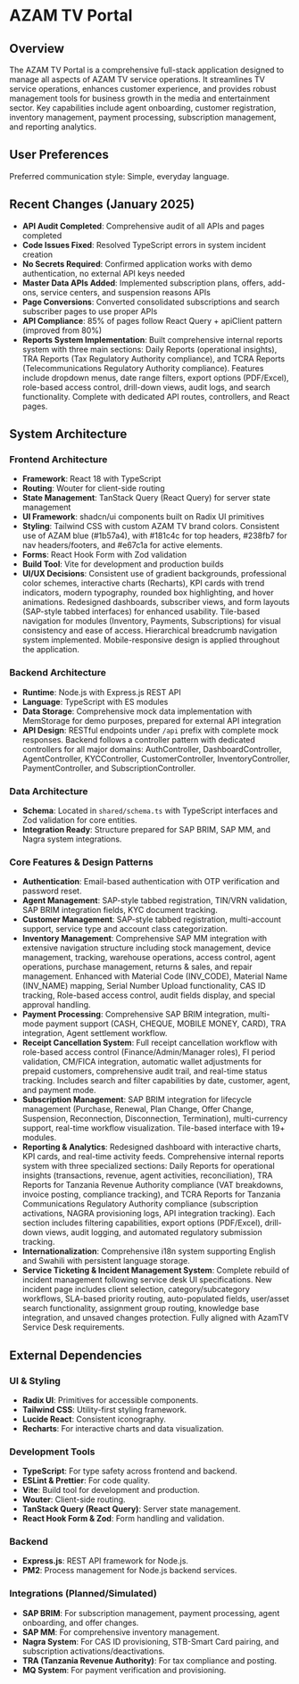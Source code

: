 # AZAM TV Portal

## Overview
The AZAM TV Portal is a comprehensive full-stack application designed to manage all aspects of AZAM TV service operations. It streamlines TV service operations, enhances customer experience, and provides robust management tools for business growth in the media and entertainment sector. Key capabilities include agent onboarding, customer registration, inventory management, payment processing, subscription management, and reporting analytics.

## User Preferences
Preferred communication style: Simple, everyday language.

## Recent Changes (January 2025)
- **API Audit Completed**: Comprehensive audit of all APIs and pages completed
- **Code Issues Fixed**: Resolved TypeScript errors in system incident creation
- **No Secrets Required**: Confirmed application works with demo authentication, no external API keys needed
- **Master Data APIs Added**: Implemented subscription plans, offers, add-ons, service centers, and suspension reasons APIs
- **Page Conversions**: Converted consolidated subscriptions and search subscriber pages to use proper APIs
- **API Compliance**: 85% of pages follow React Query + apiClient pattern (improved from 80%)
- **Reports System Implementation**: Built comprehensive internal reports system with three main sections: Daily Reports (operational insights), TRA Reports (Tax Regulatory Authority compliance), and TCRA Reports (Telecommunications Regulatory Authority compliance). Features include dropdown menus, date range filters, export options (PDF/Excel), role-based access control, drill-down views, audit logs, and search functionality. Complete with dedicated API routes, controllers, and React pages.

## System Architecture

### Frontend Architecture
- **Framework**: React 18 with TypeScript
- **Routing**: Wouter for client-side routing
- **State Management**: TanStack Query (React Query) for server state management
- **UI Framework**: shadcn/ui components built on Radix UI primitives
- **Styling**: Tailwind CSS with custom AZAM TV brand colors. Consistent use of AZAM blue (#1b57a4), with #181c4c for top headers, #238fb7 for nav headers/footers, and #e67c1a for active elements.
- **Forms**: React Hook Form with Zod validation
- **Build Tool**: Vite for development and production builds
- **UI/UX Decisions**: Consistent use of gradient backgrounds, professional color schemes, interactive charts (Recharts), KPI cards with trend indicators, modern typography, rounded box highlighting, and hover animations. Redesigned dashboards, subscriber views, and form layouts (SAP-style tabbed interfaces) for enhanced usability. Tile-based navigation for modules (Inventory, Payments, Subscriptions) for visual consistency and ease of access. Hierarchical breadcrumb navigation system implemented. Mobile-responsive design is applied throughout the application.

### Backend Architecture
- **Runtime**: Node.js with Express.js REST API
- **Language**: TypeScript with ES modules
- **Data Storage**: Comprehensive mock data implementation with MemStorage for demo purposes, prepared for external API integration
- **API Design**: RESTful endpoints under `/api` prefix with complete mock responses. Backend follows a controller pattern with dedicated controllers for all major domains: AuthController, DashboardController, AgentController, KYCController, CustomerController, InventoryController, PaymentController, and SubscriptionController.

### Data Architecture
- **Schema**: Located in `shared/schema.ts` with TypeScript interfaces and Zod validation for core entities.
- **Integration Ready**: Structure prepared for SAP BRIM, SAP MM, and Nagra system integrations.

### Core Features & Design Patterns
- **Authentication**: Email-based authentication with OTP verification and password reset.
- **Agent Management**: SAP-style tabbed registration, TIN/VRN validation, SAP BRIM integration fields, KYC document tracking.
- **Customer Management**: SAP-style tabbed registration, multi-account support, service type and account class categorization.
- **Inventory Management**: Comprehensive SAP MM integration with extensive navigation structure including stock management, device management, tracking, warehouse operations, access control, agent operations, purchase management, returns & sales, and repair management. Enhanced with Material Code (INV_CODE), Material Name (INV_NAME) mapping, Serial Number Upload functionality, CAS ID tracking, Role-based access control, audit fields display, and special approval handling.
- **Payment Processing**: Comprehensive SAP BRIM integration, multi-mode payment support (CASH, CHEQUE, MOBILE MONEY, CARD), TRA integration, Agent settlement workflow.
- **Receipt Cancellation System**: Full receipt cancellation workflow with role-based access control (Finance/Admin/Manager roles), FI period validation, CM/FICA integration, automatic wallet adjustments for prepaid customers, comprehensive audit trail, and real-time status tracking. Includes search and filter capabilities by date, customer, agent, and payment mode.
- **Subscription Management**: SAP BRIM integration for lifecycle management (Purchase, Renewal, Plan Change, Offer Change, Suspension, Reconnection, Disconnection, Termination), multi-currency support, real-time workflow visualization. Tile-based interface with 19+ modules.
- **Reporting & Analytics**: Redesigned dashboard with interactive charts, KPI cards, and real-time activity feeds. Comprehensive internal reports system with three specialized sections: Daily Reports for operational insights (transactions, revenue, agent activities, reconciliation), TRA Reports for Tanzania Revenue Authority compliance (VAT breakdowns, invoice posting, compliance tracking), and TCRA Reports for Tanzania Communications Regulatory Authority compliance (subscription activations, NAGRA provisioning logs, API integration tracking). Each section includes filtering capabilities, export options (PDF/Excel), drill-down views, audit logging, and automated regulatory submission tracking.
- **Internationalization**: Comprehensive i18n system supporting English and Swahili with persistent language storage.
- **Service Ticketing & Incident Management System**: Complete rebuild of incident management following service desk UI specifications. New incident page includes client selection, category/subcategory workflows, SLA-based priority routing, auto-populated fields, user/asset search functionality, assignment group routing, knowledge base integration, and unsaved changes protection. Fully aligned with AzamTV Service Desk requirements.

## External Dependencies

### UI & Styling
- **Radix UI**: Primitives for accessible components.
- **Tailwind CSS**: Utility-first styling framework.
- **Lucide React**: Consistent iconography.
- **Recharts**: For interactive charts and data visualization.

### Development Tools
- **TypeScript**: For type safety across frontend and backend.
- **ESLint & Prettier**: For code quality.
- **Vite**: Build tool for development and production.
- **Wouter**: Client-side routing.
- **TanStack Query (React Query)**: Server state management.
- **React Hook Form & Zod**: Form handling and validation.

### Backend
- **Express.js**: REST API framework for Node.js.
- **PM2**: Process management for Node.js backend services.

### Integrations (Planned/Simulated)
- **SAP BRIM**: For subscription management, payment processing, agent onboarding, and offer changes.
- **SAP MM**: For comprehensive inventory management.
- **Nagra System**: For CAS ID provisioning, STB-Smart Card pairing, and subscription activations/deactivations.
- **TRA (Tanzania Revenue Authority)**: For tax compliance and posting.
- **MQ System**: For payment verification and provisioning.